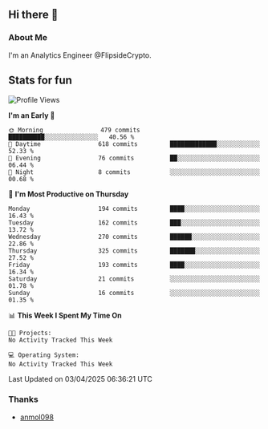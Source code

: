 ## Hi there 👋

### About Me

I'm an Analytics Engineer @FlipsideCrypto.
  
## Stats for fun


<!--START_SECTION:waka-->
![Profile Views](http://img.shields.io/badge/Profile%20Views-1-blue)

**I'm an Early 🐤** 

```text
🌞 Morning                479 commits         ██████████░░░░░░░░░░░░░░░   40.56 % 
🌆 Daytime                618 commits         █████████████░░░░░░░░░░░░   52.33 % 
🌃 Evening                76 commits          ██░░░░░░░░░░░░░░░░░░░░░░░   06.44 % 
🌙 Night                  8 commits           ░░░░░░░░░░░░░░░░░░░░░░░░░   00.68 % 
```
📅 **I'm Most Productive on Thursday** 

```text
Monday                   194 commits         ████░░░░░░░░░░░░░░░░░░░░░   16.43 % 
Tuesday                  162 commits         ███░░░░░░░░░░░░░░░░░░░░░░   13.72 % 
Wednesday                270 commits         ██████░░░░░░░░░░░░░░░░░░░   22.86 % 
Thursday                 325 commits         ███████░░░░░░░░░░░░░░░░░░   27.52 % 
Friday                   193 commits         ████░░░░░░░░░░░░░░░░░░░░░   16.34 % 
Saturday                 21 commits          ░░░░░░░░░░░░░░░░░░░░░░░░░   01.78 % 
Sunday                   16 commits          ░░░░░░░░░░░░░░░░░░░░░░░░░   01.35 % 
```


📊 **This Week I Spent My Time On** 

```text
🐱‍💻 Projects: 
No Activity Tracked This Week

💻 Operating System: 
No Activity Tracked This Week
```


 Last Updated on 03/04/2025 06:36:21 UTC
<!--END_SECTION:waka-->

### Thanks
 - [anmol098](https://github.com/anmol098/waka-readme-stats/)
  

